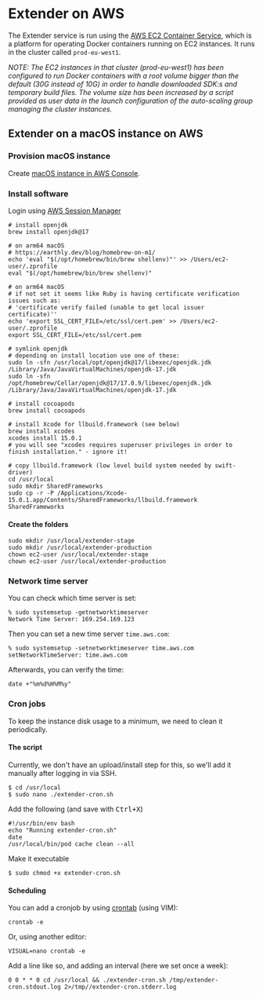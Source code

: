 # Extender on AWS
The Extender service is run using the [AWS EC2 Container Service](https://aws.amazon.com/ecs/), which is a platform for operating Docker containers running on EC2 instances. It runs in the cluster called `prod-eu-west1`.

 _NOTE: The EC2 instances in that cluster (prod-eu-west1) has been configured to run Docker containers with a root volume bigger than the default (30G instead of 10G) in order to handle downloaded SDK:s and temporary build files. The volume size has been increased by a script provided as user data in the launch configuration of the auto-scaling group managing the cluster instances._


## Extender on a macOS instance on AWS

### Provision macOS instance
Create [macOS instance in AWS Console](https://aws.amazon.com/ec2/instance-types/mac/). 

### Install software
Login using [AWS Session Manager](README_SETUP_RELEASE.md)

```
# install openjdk
brew install openjdk@17

# on arm64 macOS
# https://earthly.dev/blog/homebrew-on-m1/
echo 'eval "$(/opt/homebrew/bin/brew shellenv)"' >> /Users/ec2-user/.zprofile
eval "$(/opt/homebrew/bin/brew shellenv)"

# on arm64 macOS
# if not set it seems like Ruby is having certificate verification issues such as:
# 'certificate verify failed (unable to get local issuer certificate)''
echo 'export SSL_CERT_FILE=/etc/ssl/cert.pem' >> /Users/ec2-user/.zprofile
export SSL_CERT_FILE=/etc/ssl/cert.pem

# symlink openjdk
# depending on install location use one of these:
sudo ln -sfn /usr/local/opt/openjdk@17/libexec/openjdk.jdk /Library/Java/JavaVirtualMachines/openjdk-17.jdk
sudo ln -sfn /opt/homebrew/Cellar/openjdk@17/17.0.9/libexec/openjdk.jdk /Library/Java/JavaVirtualMachines/openjdk-17.jdk

# install cocoapods
brew install cocoapods

# install Xcode for llbuild.framework (see below)
brew install xcodes
xcodes install 15.0.1
# you will see "xcodes requires superuser privileges in order to finish installation." - ignore it!

# copy llbuild.framework (low level build system needed by swift-driver)
cd /usr/local
sudo mkdir SharedFrameworks
sudo cp -r -P /Applications/Xcode-15.0.1.app/Contents/SharedFrameworks/llbuild.framework SharedFrameworks
```

#### Create the folders

```
sudo mkdir /usr/local/extender-stage
sudo mkdir /usr/local/extender-production
chown ec2-user /usr/local/extender-stage
chown ec2-user /usr/local/extender-production
```

### Network time server

You can check which time server is set:

    % sudo systemsetup -getnetworktimeserver
    Network Time Server: 169.254.169.123

Then you can set a new time server `time.aws.com`:

    % sudo systemsetup -setnetworktimeserver time.aws.com
    setNetworkTimeServer: time.aws.com

Afterwards, you can verify the time:

    date +"%m%d%H%M%y"

### Cron jobs

To keep the instance disk usage to a minimum, we need to clean it periodically.

#### The script

Currently, we don't have an upload/install step for this, so we'll add it manually after logging in via SSH.

    $ cd /usr/local
    $ sudo nano ./extender-cron.sh

Add the following (and save with <kbd>Ctrl+X</kbd>)

    #!/usr/bin/env bash
    echo "Running extender-cron.sh"
    date
    /usr/local/bin/pod cache clean --all

Make it executable

    $ sudo chmod +x extender-cron.sh

#### Scheduling

You can add a cronjob by using [crontab](https://man7.org/linux/man-pages/man5/crontab.5.html) (using VIM):

    crontab -e

Or, using another editor:

    VISUAL=nano crontab -e

Add a line like so, and adding an interval (here we set once a week):

    0 0 * * 0 cd /usr/local && ./extender-cron.sh /tmp/extender-cron.stdout.log 2>/tmp//extender-cron.stderr.log


